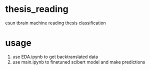 # thesis_reading
esun tbrain machine reading thesis classification

# usage 
1. use EDA.ipynb to get backtranslated data
2. use main.ipynb to finetuned scibert model and make predictions
